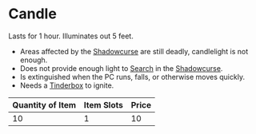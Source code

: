 # Candle

Lasts for 1 hour. Illuminates out 5 feet.

- Areas affected by the [Shadowcurse](../../../Game%20Procedures/Hazards/Shadowcurse.md) are still deadly, candlelight is not enough.
- Does not provide enough light to [Search](../../../Game%20Procedures/Exploration/Delving.md#Search) in the [Shadowcurse](../../../Game%20Procedures/Hazards/Shadowcurse.md).
- Is extinguished when the PC runs, falls, or otherwise moves quickly.
- Needs a [Tinderbox](../10%20Coins/Tinderbox.md) to ignite.

| Quantity of Item | Item Slots | Price |
| ---------------- | ---------- | ----- |
| 10               | 1          | 10    |
